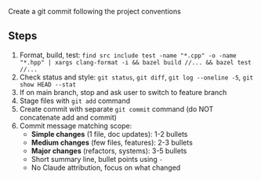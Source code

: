 Create a git commit following the project conventions

## Steps

1. Format, build, test: `find src include test -name "*.cpp" -o -name "*.hpp" | xargs clang-format -i && bazel build //... && bazel test //...`
2. Check status and style: `git status`, `git diff`, `git log --oneline -5`, `git show HEAD --stat`
3. If on main branch, stop and ask user to switch to feature branch
4. Stage files with `git add` command
5. Create commit with separate `git commit` command (do NOT concatenate add and commit)
6. Commit message matching scope:
   - **Simple changes** (1 file, doc updates): 1-2 bullets
   - **Medium changes** (few files, features): 2-3 bullets
   - **Major changes** (refactors, systems): 3-5 bullets
   - Short summary line, bullet points using `-`
   - No Claude attribution, focus on what changed
